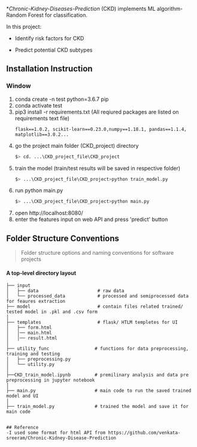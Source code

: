 

**Chronic-Kidney-Diseases-Prediction* (CKD) implements ML algorithm- Random Forest for classification. 

In this project:

- Identify risk factors for CKD 

- Predict potential CKD subtypes


## Installation Instruction

### Window 
1. conda create -n test python=3.6.7 pip
2. conda activate test
3. pip3 install -r requirements.txt (All reqiured packages are listed on requirements text file)
	```scikit-learn==0.23.0
	flask==1.0.2, scikit-learn==0.23.0,numpy==1.18.1, pandas==1.1.4, matplotlib==3.0.2...

4. go the project main folder (CKD_project) directory 
	```bash
	$> cd. ...\CKD_project_file\CKD_project
	```
5. train the model (train/test results will be saved in respective folder) 
	```bash
	$> ...\CKD_project_file\CKD_project>python train_model.py
	```
6. run python main.py 
	```bash
	$> ...\CKD_project_file\CKD_project>python main.py
	```
7. open  http://localhost:8080/
8. enter the features input on web API and press 'predict' button 

	
 ## Folder Structure Conventions

> Folder structure options and naming conventions for software projects

#### A top-level directory layout

```
├── input
│   ├── data                      # raw data
│   └── processed_data            # processed and semiprocessed data for feaures extraction
├── model                         # contain files related trained/ tested model in .pkl and .csv form
│
├── templates                     # flask/ HTLM templetes for UI
│   ├── form.html
│   │── main.html
│   │── result.html
│
├── utility_func                 # functions for data preprocessing, training and testing 
│   ├── preprocessing.py
│   └── utility.py
│
├──CKD_train_model.ipynb         # premilinary analysis and data pre preprocessing in jupyter notebook
│
├── main.py                      # main code to run the saved trained model and UI 
│
├── train_model.py               # trained the model and save it for main code
    
 
## Reference
-I used some format for html API from https://github.com/venkata-sreeram/Chronic-Kidney-Disease-Prediction

